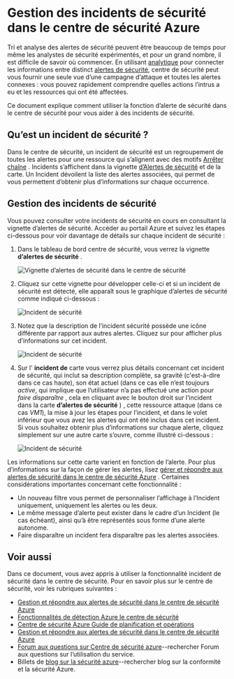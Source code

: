 <properties
   pageTitle="Gestion des incidents de sécurité dans le centre de sécurité Azure | Microsoft Azure"
   description="Ce document vous permet d’utiliser des fonctionnalités du centre de sécurité Azure pour gérer des incidents de sécurité."
   services="security-center"
   documentationCenter="na"
   authors="YuriDio"
   manager="swadhwa"
   editor=""/>

<tags
   ms.service="security-center"
   ms.topic="hero-article"
   ms.devlang="na"
   ms.tgt_pltfrm="na"
   ms.workload="na"
   ms.date="10/18/2016"
   ms.author="yurid"/>

# <a name="handling-security-incident-in-azure-security-center"></a>Gestion des incidents de sécurité dans le centre de sécurité Azure 
Tri et analyse des alertes de sécurité peuvent être beaucoup de temps pour même les analystes de sécurité expérimentés, et pour un grand nombre, il est difficile de savoir où commencer. En utilisant [analytique](security-center-detection-capabilities.md) pour connecter les informations entre distinct [alertes de sécurité](security-center-managing-and-responding-alerts.md), centre de sécurité peut vous fournir une seule vue d’une campagne d’attaque et toutes les alertes connexes : vous pouvez rapidement comprendre quelles actions l’intrus a eu et les ressources qui ont été affectées.

Ce document explique comment utiliser la fonction d’alerte de sécurité dans le centre de sécurité pour vous aider à des incidents de sécurité.


## <a name="what-is-a-security-incident"></a>Qu’est un incident de sécurité ?

Dans le centre de sécurité, un incident de sécurité est un regroupement de toutes les alertes pour une ressource qui s’alignent avec des motifs [Arrêter chaîne](https://blogs.technet.microsoft.com/office365security/addressing-your-cxos-top-five-cloud-security-concerns/) . Incidents s’affichent dans la vignette [d’Alertes de sécurité](security-center-managing-and-responding-alerts.md) et de la carte. Un Incident dévoilent la liste des alertes associées, qui permet de vous permettent d’obtenir plus d’informations sur chaque occurrence.

## <a name="managing-security-incidents"></a>Gestion des incidents de sécurité

Vous pouvez consulter votre incidents de sécurité en cours en consultant la vignette d’alertes de sécurité. Accéder au portail Azure et suivez les étapes ci-dessous pour voir davantage de détails sur chaque incident de sécurité :

1. Dans le tableau de bord centre de sécurité, vous verrez la vignette **d’alertes de sécurité** .

    ![Vignette d’alertes de sécurité dans le centre de sécurité](./media/security-center-incident/security-center-incident-fig1.png)

2.  Cliquez sur cette vignette pour développer celle-ci et si un incident de sécurité est détecté, elle apparaît sous le graphique d’alertes de sécurité comme indiqué ci-dessous :

    ![Incident de sécurité](./media/security-center-incident/security-center-incident-fig2.png)

3.  Notez que la description de l’incident sécurité possède une icône différente par rapport aux autres alertes. Cliquez sur pour afficher plus d’informations sur cet incident.

    ![Incident de sécurité](./media/security-center-incident/security-center-incident-fig3.png)

4.  Sur l' **incident de** carte vous verrez plus détails concernant cet incident de sécurité, qui inclut sa description complète, sa gravité (c'est-à-dire dans ce cas haute), son état actuel (dans ce cas elle n’est toujours *active*, qui implique que l’utilisateur n’a pas effectué une action pour *faire disparaître* , cela en cliquant avec le bouton droit sur l’incident dans la carte **d’alertes de sécurité** ) , cette ressource attaque (dans ce cas *VM1*), la mise à jour les étapes pour l’incident, et dans le volet inférieur que vous avez les alertes qui ont été inclus dans cet incident. Si vous souhaitez obtenir plus d’informations sur chaque alerte, cliquez simplement sur une autre carte s’ouvre, comme illustré ci-dessous :

    ![Incident de sécurité](./media/security-center-incident/security-center-incident-fig4.png)

Les informations sur cette carte varient en fonction de l’alerte. Pour plus d’informations sur la façon de gérer les alertes, lisez [gérer et répondre aux alertes de sécurité dans le centre de sécurité Azure](security-center-managing-and-responding-alerts.md) . Certaines considérations importantes concernant cette fonctionnalité :

- Un nouveau filtre vous permet de personnaliser l’affichage à l’Incident uniquement, uniquement les alertes ou les deux. 
- Le même message d’alerte peut exister dans le cadre d’un Incident (le cas échéant), ainsi qu’à être représentés sous forme d’une alerte autonome. 
- Faire disparaître un incident fera disparaître pas les alertes associées.

## <a name="see-also"></a>Voir aussi

Dans ce document, vous avez appris à utiliser la fonctionnalité incident de sécurité dans le centre de sécurité. Pour en savoir plus sur le centre de sécurité, voir les rubriques suivantes :

- [Gestion et répondre aux alertes de sécurité dans le centre de sécurité Azure](security-center-managing-and-responding-alerts.md)
- [Fonctionnalités de détection Azure le centre de sécurité](security-center-detection-capabilities.md)
- [Centre de sécurité Azure Guide de planification et opérations](security-center-planning-and-operations-guide.md)
- [Gestion et répondre aux alertes de sécurité dans le centre de sécurité Azure](security-center-managing-and-responding-alerts.md)
- [Forum aux questions sur Centre de sécurité azure](security-center-faq.md)--rechercher Forum aux questions sur l’utilisation du service.
- Billets de [blog sur la sécurité azure](http://blogs.msdn.com/b/azuresecurity/)--rechercher blog sur la conformité et la sécurité Azure.
